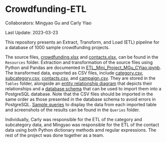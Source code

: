 # Crowdfunding-ETL

Collaborators: Mingyao Gu and Carly Yiao

Last Update: 2023-03-23

This repository presents an Extract, Transform, and Load (ETL) pipeline for a database of 1000 sample crowdfunding projects.

The source files, [crowdfunding.xlsx](Resources/crowdfunding.xlsx) and [contacts.xlsx](Resources/contacts.xlsx), can be found in the `Resources` folder. Extraction and transformation of the source files using Python and Pandas are documented in [ETL_Mini_Project_MGu_CYiao.ipynb](ETL_Mini_Project_MGu_CYiao.ipynb). The transformed data, exported as CSV files, include [category.csv](Tables/category.csv), [subcategory.csv](Tables/subcategory.csv), [contacts.csv](Tables/contacts.csv), and [campaign.csv](Tables/category.csv). They are stored in the `Tables` folder, alongside an [entity relationship diagram](Tables/ERD.png) that depicts their relationships and a [database schema](Tables/crowdfunding_db_schema.sql) that can be used to import them into a PostgreSQL database. Note that the CSV files should be imported in the same order as those presented in the database schema to avoid errors in PostgreSQL. [Sample queries](Queries/crowdfunding_db_query.sql) to display the data from each imported table and screenshots of the results can be found in the `Queries` folder.

Individually, Carly was responsible for the ETL of the category and subcategory data, and Mingyao was responsible for the ETL of the contact data using both Python dictionary methods amd regular expressions. The rest of the project was done together as a team.
